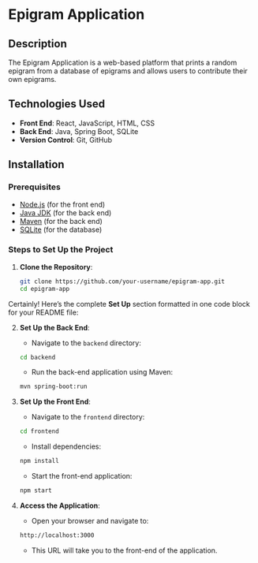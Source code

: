 # Epigram Application

## Description
The Epigram Application is a web-based platform that prints a random epigram from a database of epigrams and allows users to contribute their own epigrams.

## Technologies Used
- **Front End**: React, JavaScript, HTML, CSS
- **Back End**: Java, Spring Boot, SQLite
- **Version Control**: Git, GitHub

## Installation

### Prerequisites
- [Node.js](https://nodejs.org/en/download/) (for the front end)
- [Java JDK](https://www.oracle.com/java/technologies/javase-jdk11-downloads.html) (for the back end)
- [Maven](https://maven.apache.org/download.cgi) (for the back end)
- [SQLite](https://www.sqlite.org/download.html) (for the database)

### Steps to Set Up the Project

1. **Clone the Repository**:
   ```bash
   git clone https://github.com/your-username/epigram-app.git
   cd epigram-app
Certainly! Here’s the complete **Set Up** section formatted in one code block for your README file:

2. **Set Up the Back End**:
   - Navigate to the `backend` directory:
   ```bash
   cd backend
   ```
   - Run the back-end application using Maven:
   ```bash
   mvn spring-boot:run
   ```

3. **Set Up the Front End**:
   - Navigate to the `frontend` directory:
   ```bash
   cd frontend
   ```
   - Install dependencies:
   ```bash
   npm install
   ```
   - Start the front-end application:
   ```bash
   npm start
   ```

4. **Access the Application**:
   - Open your browser and navigate to:
   ```bash
   http://localhost:3000
   ```
   - This URL will take you to the front-end of the application.


